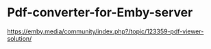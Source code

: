 # Pdf-converter-for-Emby-server

https://emby.media/community/index.php?/topic/123359-pdf-viewer-solution/
